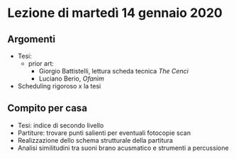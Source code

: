 # Lezione di martedì 14 gennaio 2020

## Argomenti

* Tesi:
  * prior art:
    * Giorgio Battistelli, lettura scheda tecnica *The Cenci*
    * Luciano Berio, *Ofanìm*
* Scheduling rigoroso x la tesi

## Compito per casa

* Tesi: indice di secondo livello
* Partiture: trovare punti salienti per eventuali fotocopie scan
* Realizzazione dello schema strutturale della partitura
* Analisi similitudini tra suoni brano acusmatico e strumenti a percussione
